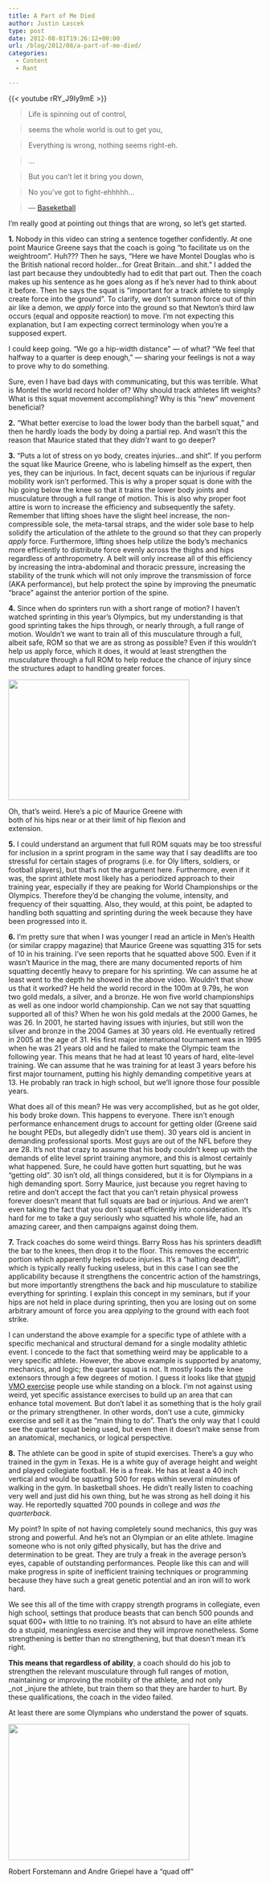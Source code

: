 ```yaml
---
title: A Part of Me Died
author: Justin Lascek
type: post
date: 2012-08-01T19:26:12+00:00
url: /blog/2012/08/a-part-of-me-died/
categories:
  - Content
  - Rant

---
```

{{< youtube rRY_J9Iy9mE >}}

> Life is spinning out of control,
  
> seems the whole world is out to get you,
  
> Everything is wrong, nothing seems right-eh.
  
> &#8230;
  
> But you can&#8217;t let it bring you down,
  
> No you&#8217;ve got to fight-ehhhhh&#8230;
  
> &#8212; <a href="http://youtu.be/7WD9MVTfdjs" target="_blank">Baseketball</a>

I&#8217;m really good at pointing out things that are wrong, so let&#8217;s get started.

**1.** Nobody in this video can string a sentence together confidently. At one point Maurice Greene says that the coach is going &#8220;to facilitate us on the weightroom&#8221;. Huh??? Then he says, &#8220;Here we have Montel Douglas who is the British national record holder&#8230;for Great Britain&#8230;and shit.&#8221; I added the last part because they undoubtedly had to edit that part out. Then the coach makes up his sentence as he goes along as if he&#8217;s never had to think about it before. Then he says the squat is &#8220;important for a track athlete to simply create force into the ground&#8221;. To clarify, we don&#8217;t summon force out of thin air like a demon, we _apply_ force into the ground so that Newton&#8217;s third law occurs (equal and opposite reaction) to move. I&#8217;m not expecting this explanation, but I am expecting correct terminology when you&#8217;re a supposed expert.

I could keep going. &#8220;We go a hip-width distance&#8221; &#8212; of what? &#8220;We feel that halfway to a quarter is deep enough,&#8221; &#8212; sharing your feelings is not a way to prove why to do something.

Sure, even I have bad days with communicating, but this was terrible. What is Montel the world record holder of? Why should track athletes lift weights? What is this squat movement accomplishing? Why is this &#8220;new&#8221; movement beneficial?

**2.** &#8220;What better exercise to load the lower body than the barbell squat,&#8221; and then he hardly loads the body by doing a partial rep. And wasn&#8217;t this the reason that Maurice stated that they _didn&#8217;t_ want to go deeper?

**3.** &#8220;Puts a lot of stress on yo body, creates injuries&#8230;and shit&#8221;. If you perform the squat like Maurice Greene, who is labeling himself as the expert, then yes, they can be injurious. In fact, decent squats can be injurious if regular mobility work isn&#8217;t performed. This is why a proper squat is done with the hip going below the knee so that it trains the lower body joints and musculature through a full range of motion. This is also why proper foot attire is worn to increase the efficiency and subsequently the safety. Remember that lifting shoes have the slight heel increase, the non-compressible sole, the meta-tarsal straps, and the wider sole base to help solidify the articulation of the athlete to the ground so that they can properly _apply_ force. Furthermore, lifting shoes help utilize the body&#8217;s mechanics more efficiently to distribute force evenly across the thighs and hips regardless of anthropometry. A belt will only increase all of this efficiency by increasing the intra-abdominal and thoracic pressure, increasing the stability of the trunk which will not only improve the transmission of force (AKA performance), but help protect the spine by improving the pneumatic &#8220;brace&#8221; against the anterior portion of the spine.

**4.** Since when do sprinters run with a short range of motion? I haven&#8217;t watched sprinting in this year&#8217;s Olympics, but my understanding is that good sprinting takes the hips through, or nearly through, a full range of motion. Wouldn&#8217;t we want to train all of this musculature through a full, albeit safe, ROM so that we are as strong as possible? Even if this wouldn&#8217;t help us apply force, which it does, it would at least strengthen the musculature through a full ROM to help reduce the chance of injury since the structures adapt to handling greater forces.

<div id="attachment_7486" style="width: 370px" class="wp-caption aligncenter">
  <a href="/2012/08/maurice_green_02.jpg"><img aria-describedby="caption-attachment-7486" data-attachment-id="7486" data-permalink="/blog/2012/08/a-part-of-me-died/maurice_green_02/" data-orig-file="/2012/08/maurice_green_02.jpg" data-orig-size="500,333" data-comments-opened="1" data-image-meta="{&quot;aperture&quot;:&quot;0&quot;,&quot;credit&quot;:&quot;&quot;,&quot;camera&quot;:&quot;&quot;,&quot;caption&quot;:&quot;&quot;,&quot;created_timestamp&quot;:&quot;0&quot;,&quot;copyright&quot;:&quot;&quot;,&quot;focal_length&quot;:&quot;0&quot;,&quot;iso&quot;:&quot;0&quot;,&quot;shutter_speed&quot;:&quot;0&quot;,&quot;title&quot;:&quot;&quot;}" data-image-title="maurice_green_02" data-image-description="" data-medium-file="/2012/08/maurice_green_02-200x133.jpg" data-large-file="/2012/08/maurice_green_02-450x299.jpg" class=" wp-image-7486 " title="maurice_green_02" src="/2012/08/maurice_green_02-450x299.jpg" alt="" width="360" height="239" srcset="/2012/08/maurice_green_02-450x300.jpg 450w, /2012/08/maurice_green_02-150x99.jpg 150w, /2012/08/maurice_green_02-200x133.jpg 200w, /2012/08/maurice_green_02.jpg 500w" sizes="(max-width: 360px) 100vw, 360px" /></a>
  
  <p id="caption-attachment-7486" class="wp-caption-text">
    Oh, that&#8217;s weird. Here&#8217;s a pic of Maurice Greene with both of his hips near or at their limit of hip flexion and extension.
  </p>
</div>

**5.** I could understand an argument that full ROM squats may be too stressful for inclusion in a sprint program in the same way that I say deadlifts are too stressful for certain stages of programs (i.e. for Oly lifters, soldiers, or football players), but that&#8217;s not the argument here. Furthermore, even if it was, the sprint athlete most likely has a periodized approach to their training year, especially if they are peaking for World Championships or the Olympics. Therefore they&#8217;d be changing the volume, intensity, and frequency of their squatting. Also, they would, at this point, be adapted to handling both squatting and sprinting during the week because they have been progressed into it.

**6.** I&#8217;m pretty sure that when I was younger I read an article in Men&#8217;s Health (or similar crappy magazine) that Maurice Greene was squatting 315 for sets of 10 in his training. I&#8217;ve seen reports that he squatted above 500. Even if it wasn&#8217;t Maurice in the mag, there are many documented reports of him squatting decently heavy to prepare for his sprinting. We can assume he at least went to the depth he showed in the above video. Wouldn&#8217;t that show us that it worked? He held the world record in the 100m at 9.79s, he won two gold medals, a silver, and a bronze. He won five world championships as well as one indoor world championship. Can we not say that squatting supported all of this? When he won his gold medals at the 2000 Games, he was 26. In 2001, he started having issues with injuries, but still won the silver and bronze in the 2004 Games at 30 years old. He eventually retired in 2005 at the age of 31. His first major international tournament was in 1995 when he was 21 years old and he failed to make the Olympic team the following year. This means that he had at least 10 years of hard, elite-level training. We can assume that he was training for at least 3 years before his first major tournament, putting his highly demanding competitive years at 13. He probably ran track in high school, but we&#8217;ll ignore those four possible years.

What does all of this mean? He was very accomplished, but as he got older, his body broke down. This happens to everyone. There isn&#8217;t enough performance enhancement drugs to account for getting older (Greene said he bought PEDs, but allegedly didn&#8217;t use them). 30 years old is ancient in demanding professional sports. Most guys are out of the NFL before they are 28. It&#8217;s not that crazy to assume that his body couldn&#8217;t keep up with the demands of elite level sprint training anymore, and this is almost certainly what happened. Sure, he could have gotten hurt squatting, but he was &#8220;getting old&#8221;. 30 isn&#8217;t old, all things considered, but it is for Olympians in a high demanding sport. Sorry Maurice, just because you regret having to retire and don&#8217;t accept the fact that you can&#8217;t retain physical prowess forever doesn&#8217;t meant that full squats are bad or injurious. And we aren&#8217;t even taking the fact that you don&#8217;t squat efficiently into consideration. It&#8217;s hard for me to take a guy seriously who squatted his whole life, had an amazing career, and then campaigns against doing them.

**7.** Track coaches do some weird things. Barry Ross has his sprinters deadlift the bar to the knees, then drop it to the floor. This removes the eccentric portion which apparently helps reduce injuries. It&#8217;s a &#8220;halting deadlift&#8221;, which is typically really fucking useless, but in this case I can see the applicability because it strengthens the concentric action of the hamstrings, but more importantly strengthens the back and hip musculature to stabilize everything for sprinting. I explain this concept in my seminars, but if your hips are not held in place during sprinting, then you are losing out on some arbitrary amount of force you area _applying_ to the ground with each foot strike.

I can understand the above example for a specific type of athlete with a specific mechanical and structural demand for a single modality athletic event. I concede to the fact that something weird may be applicable to a very specific athlete. However, the above example is supported by anatomy, mechanics, and logic; the quarter squat is not. It mostly loads the knee extensors through a few degrees of motion. I guess it looks like that <a href="http://1.bp.blogspot.com/_tqNJBoPyThM/TIpXzDzkIjI/AAAAAAAAAWA/J3UdV4ySkgM/s1600/VMO_Dip.jpg" target="_blank">stupid VMO exercise</a> people use while standing on a block. I&#8217;m not against using weird, yet specific assistance exercises to build up an area that can enhance total movement. But don&#8217;t label it as something that is the holy grail or the primary strengthener. In other words, don&#8217;t use a cute, gimmicky exercise and sell it as the &#8220;main thing to do&#8221;. That&#8217;s the only way that I could see the quarter squat being used, but even then it doesn&#8217;t make sense from an anatomical, mechanics, or logical perspective.

**8.** The athlete can be good in spite of stupid exercises. There&#8217;s a guy who trained in the gym in Texas. He is a white guy of average height and weight and played collegiate football. He is a freak. He has at least a 40 inch vertical and would be squatting 500 for reps within several minutes of walking in the gym. In basketball shoes. He didn&#8217;t really listen to coaching very well and just did his own thing, but he was strong as hell doing it his way. He reportedly squatted 700 pounds in college and _was the quarterback_.

My point? In spite of not having completely sound mechanics, this guy was strong and powerful. And he&#8217;s not an Olympian or an elite athlete. Imagine someone who is not only gifted physically, but has the drive and determination to be great. They are truly a freak in the average person&#8217;s eyes, capable of outstanding performances. People like this can and will make progress in spite of inefficient training techniques or programming because they have such a great genetic potential and an iron will to work hard.

We see this all of the time with crappy strength programs in collegiate, even high school, settings that produce beasts that can bench 500 pounds and squat 600+ with little to no training. It&#8217;s not absurd to have an elite athlete do a stupid, meaningless exercise and they will improve nonetheless. Some strengthening is better than no strengthening, but that doesn&#8217;t mean it&#8217;s right.

**This means that regardless of ability**, a coach should do his job to strengthen the relevant musculature through full ranges of motion, maintaining or improving the mobility of the athlete, and not only _not _injure the athlete, but train them so that they are harder to hurt. By these qualifications, the coach in the video failed.

At least there are some Olympians who understand the power of squats.

<div id="attachment_7494" style="width: 370px" class="wp-caption aligncenter">
  <a href="/2012/08/thighs31n-1-web.jpg"><img aria-describedby="caption-attachment-7494" data-attachment-id="7494" data-permalink="/blog/2012/08/a-part-of-me-died/thighs31n-1-web/" data-orig-file="/2012/08/thighs31n-1-web.jpg" data-orig-size="635,476" data-comments-opened="1" data-image-meta="{&quot;aperture&quot;:&quot;0&quot;,&quot;credit&quot;:&quot;&quot;,&quot;camera&quot;:&quot;&quot;,&quot;caption&quot;:&quot;&quot;,&quot;created_timestamp&quot;:&quot;0&quot;,&quot;copyright&quot;:&quot;&quot;,&quot;focal_length&quot;:&quot;0&quot;,&quot;iso&quot;:&quot;0&quot;,&quot;shutter_speed&quot;:&quot;0&quot;,&quot;title&quot;:&quot;&quot;}" data-image-title="thighs31n-1-web" data-image-description="" data-medium-file="/2012/08/thighs31n-1-web-200x149.jpg" data-large-file="/2012/08/thighs31n-1-web-450x337.jpg" class=" wp-image-7494 " title="thighs31n-1-web" src="/2012/08/thighs31n-1-web-450x337.jpg" alt="" width="360" height="270" srcset="/2012/08/thighs31n-1-web-450x337.jpg 450w, /2012/08/thighs31n-1-web-150x112.jpg 150w, /2012/08/thighs31n-1-web-200x149.jpg 200w, /2012/08/thighs31n-1-web-400x300.jpg 400w, /2012/08/thighs31n-1-web.jpg 635w" sizes="(max-width: 360px) 100vw, 360px" /></a>
  
  <p id="caption-attachment-7494" class="wp-caption-text">
    Robert Forstemann and Andre Griepel have a &#8220;quad off&#8221;
  </p>
</div>
